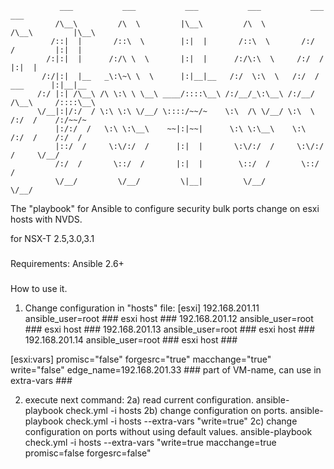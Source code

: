                ___           ___           ___           ___           ___           ___              
              /\__\         /\  \         |\__\         /\  \         /\__\         |\__\             
             /::|  |       /::\  \        |:|  |       /::\  \       /:/  /         |:|  |            
            /:|:|  |      /:/\ \  \       |:|  |      /:/\:\  \     /:/  /          |:|  |            
           /:/|:|  |__   _\:\~\ \  \      |:|__|__   /:/  \:\  \   /:/  /  ___      |:|__|__          
          /:/ |:| /\__\ /\ \:\ \ \__\ ____/::::\__\ /:/__/_\:\__\ /:/__/  /\__\     /::::\__\         
          \/__|:|/:/  / \:\ \:\ \/__/ \::::/~~/~    \:\  /\ \/__/ \:\  \ /:/  /    /:/~~/~            
              |:/:/  /   \:\ \:\__\    ~~|:|~~|      \:\ \:\__\    \:\  /:/  /    /:/  /              
              |::/  /     \:\/:/  /      |:|  |       \:\/:/  /     \:\/:/  /     \/__/               
              /:/  /       \::/  /       |:|  |        \::/  /       \::/  /                          
              \/__/         \/__/         \|__|         \/__/         \/__/                           
                                                                                              
                                                                                              

The "playbook" for Ansible to configure security bulk ports change on esxi hosts with NVDS.

for NSX-T 2.5,3.0,3.1

###
Requirements:
Ansible 2.6+

###
How to use it.

1) Change configuration in "hosts" file:
[esxi]
192.168.201.11   ansible_user=root     ### esxi host ###
192.168.201.12   ansible_user=root     ### esxi host ###
192.168.201.13   ansible_user=root     ### esxi host ###
192.168.201.14   ansible_user=root     ### esxi host ###

[esxi:vars]
promisc="false"
forgesrc="true"
macchange="true"
write="false"
edge_name=192.168.201.33              ### part of VM-name, can use in extra-vars ###

2) execute next command:
  2a) read current configuration.
     ansible-playbook check.yml -i hosts
  2b) change configuration on ports.
     ansible-playbook check.yml -i hosts --extra-vars "write=true"
  2c) change configuration on ports without using default values.
     ansible-playbook check.yml -i hosts --extra-vars "write=true macchange=true promisc=false forgesrc=false"
